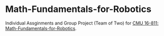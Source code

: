 # Math-Fundamentals-for-Robotics

Individual Assginments and Group Project (Team of Two) for [CMU 16-811: Math-Fundamentals-for-Robotics](https://www.cs.cmu.edu/~me/811/).



